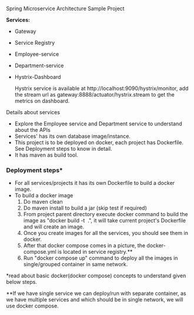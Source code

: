 Spring Microservice Architecture Sample Project

**Services:**
- Gateway
- Service Registry
- Employee-service
- Department-service
- Hystrix-Dashboard 

  Hystrix service is available at http://localhost:9090/hystrix/monitor, add the stream url as gateway:8888/actuator/hystrix.stream
  to get the metrics on dashboard.

Details about services

- Explore the Employee service and Department service to understand about the APIs
- Services' has its own database image/instance.
- This project is to be deployed on docker, each project has Dockerfile. See Deployment steps to know in detail.
- It has maven as build tool.

### Deployment steps*

- For all services/projects it has its own Dockerfile to build a docker image.
- To build a docker image 
  1. Do maven clean
  2. Do maven install to build a jar (skip test if required)
  3. From project parent directory execute docker command to build the image as "docker build -t <image name> .", it will take current project's Dockerfile and will create an image.
  4. Once you create images for all the services, you should see them in docker.
  5. After that docker compose comes in a picture, the docker-compose.yml is located in service registry.**
  6. Run "docker compose up" command to deploy all the images in single/grouped container in same network.

*read about basic docker(docker compose) concepts to understand given below steps.

**If we have single service we can deploy/run with separate container, as we have multiple services and which should be in single network, we will use docker compose.
